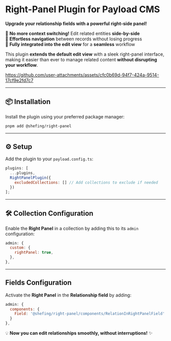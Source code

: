 #  **Right-Panel Plugin for Payload CMS**  

 **Upgrade your relationship fields with a powerful right-side panel!**  

🔹 **No more context switching!** Edit related entities **side-by-side**  
🔹 **Effortless navigation** between records without losing progress  
🔹 **Fully integrated into the edit view** for a **seamless** workflow  

This plugin **extends the default edit view** with a sleek right-panel interface, making it easier than ever to manage related content **without disrupting your workflow**.  

https://github.com/user-attachments/assets/cfc0b69d-94f7-424a-9514-17cf9e2fd7c7
 

---

## 📦 **Installation**  

Install the plugin using your preferred package manager:  

```sh
pnpm add @shefing/right-panel
```

---

## ⚙️ **Setup**  

Add the plugin to your `payload.config.ts`:  

```javascript
plugins: [
  ...plugins,
  RightPanelPlugin({
    excludedCollections: [] // Add collections to exclude if needed
  })
];
```

---

## 🛠️ **Collection Configuration**  

Enable the **Right Panel** in a collection by adding this to its `admin` configuration:  

```javascript
admin: {
  custom: {
    rightPanel: true,
  },
},
```

---

##  **Fields Configuration**  

Activate the **Right Panel** in the **Relationship field** by adding:  

```javascript
admin: {
  components: {
    Field: '@shefing/right-panel/components/RelationInRightPanelField'
  }
},
```

💡 **Now you can edit relationships smoothly, without interruptions!** ✨
